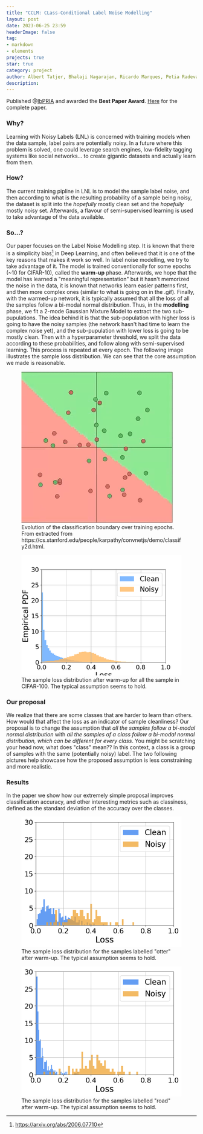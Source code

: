 ```yaml
---
title: "CCLM: CLass-Conditional Label Noise Modelling"
layout: post
date: 2023-06-25 23:59
headerImage: false
tag:
- markdown
- elements
projects: true
star: true
category: project
author: Albert Tatjer, Bhalaji Nagarajan, Ricardo Marques, Petia Radeva
description: 
---
```


Published @[IbPRIA](http://www.ibpria.org/2023/) and awarded the __Best Paper Award__. [Here](https://link.springer.com/chapter/10.1007/978-3-031-36616-1_1) for the complete paper.

### Why?
Learning with Noisy Labels (LNL) is concerned with training models when the data sample, label pairs are potentially noisy. In a future where this problem is solved, one could leverage search engines, low-fidelity tagging systems like social networks... to create gigantic datasets and actually learn from them.

### How?
The current training pipline in LNL is to model the sample label noise, and then according to what is the resulting probability of a sample being noisy, the dataset is split into the _hopefully_ mostly clean set and the _hopefully_ mostly noisy set. Afterwards, a flavour of semi-supervised learning is used to take advantage of the data available.

### So...?
Our paper focuses on the Label Noise Modelling step. It is known that there is a simplicity bias[^fn] in Deep Learning, and often believed that it is one of the key reasons that makes it work so well. In label noise modelling, we try to take advantage of it. The model is trained conventionally for some epochs (~10 for CIFAR-10), called the **warm-up** phase. Afterwards, we hope that the model has learned a "meaningful representation" but it hasn't memorized the noise in the data, it is known that networks learn easier patterns first, and then more complex ones (similar to what is going on in the .gif). Finally, with the warmed-up network, it is typically assumed that all the loss of all the samples follow a bi-modal normal distribution. Thus, in the **modelling** phase, we fit a 2-mode Gaussian Mixture Model to extract the two sub-pupulations. The idea behind it is that the sub-population with higher loss is going to have the noisy samples (the network hasn't had time to learn the complex noise yet), and the sub-pupulation with lower loss is going to be mostly clean. Then with a hyperparameter threshold, we split the data according to these probabilities, and follow along with semi-supervised learning. This process is repeated at every epoch. The following image illustrates the sample loss distribution. We can see that the core assumption we made is reasonable.


<figure>
    <img src="assets/images/loss_evolution.gif"
         alt="Classification boundary evolution gif">
    <figcaption>Evolution of the classification boundary over training epochs. From extracted from https://cs.stanford.edu/people/karpathy/convnetjs/demo/classify2d.html.</figcaption>
</figure>

<figure>
    <img src="assets/images/per_sample_all.png"
         alt="Sample loss all">
    <figcaption>The sample loss distribution after warm-up for all the sample in CIFAR-100. The typical assumption seems to hold.</figcaption>
</figure>


### Our proposal
We realize that there are some classes that are harder to learn than others. How would that affect the loss as an indicator of sample cleanliness? Our proposal is to change the assumption that _all the samples follow a bi-modal normal distribution_ with _all the samples of a class follow a bi-modal normal distribution, which can be different for every class_. You might be scratching your head now, what does "class" mean?? In this context, a class is a group of samples with the same (potentially noisy) label. The two following pictures help showcase how the proposed assumption is less constraining and more realistic.

### Results
In the paper we show how our extremely simple proposal improves classification accuracy, and other interesting metrics such as classiness, defined as the standard deviation of the accuracy over the classes.


<figure>
    <img src="assets/images/per_sample_otter.png"
         alt="Sample loss otter">
    <figcaption>The sample loss distribution for the samples labelled "otter" after warm-up. The typical assumption seems to hold.</figcaption>
</figure>

<figure>
    <img src="assets/images/per_sample_road.png"
         alt="Sample loss road">
    <figcaption>The sample loss distribution for the samples labelled "road" after warm-up. The typical assumption seems to hold.</figcaption>
</figure>


[^fn]: https://arxiv.org/abs/2006.07710